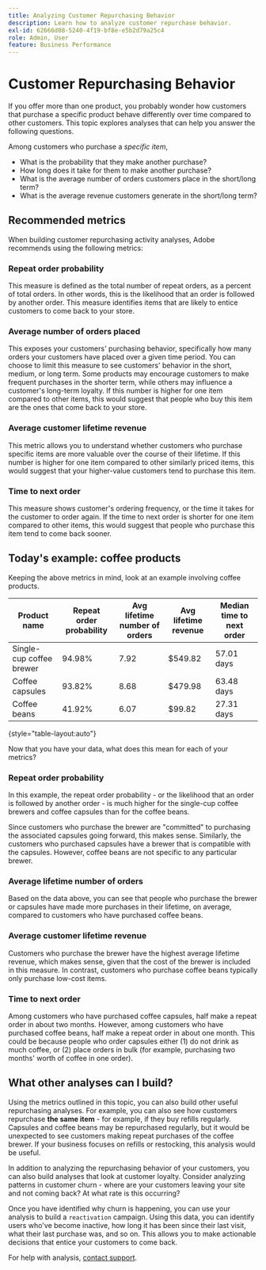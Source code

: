 ```yaml
---
title: Analyzing Customer Repurchasing Behavior
description: Learn how to analyze customer repurchase behavior.
exl-id: 62666d08-5240-4f19-bf8e-e5b2d79a25c4
role: Admin, User
feature: Business Performance
---
```

# Customer Repurchasing Behavior

If you offer more than one product, you probably wonder how customers that purchase a specific product behave differently over time compared to other customers. This topic explores analyses that can help you answer the following questions.

Among customers who purchase a *specific item*,

* What is the probability that they make another purchase?
* How long does it take for them to make another purchase?
* What is the average number of orders customers place in the short/long term?
* What is the average revenue customers generate in the short/long term?

## Recommended metrics

When building customer repurchasing activity analyses, Adobe recommends using the following metrics:

### Repeat order probability

This measure is defined as the total number of repeat orders, as a percent of total orders. In other words, this is the likelihood that an order is followed by another order. This measure identifies items that are likely to entice customers to come back to your store.

### Average number of orders placed

This exposes your customers' purchasing behavior, specifically how many orders your customers have placed over a given time period. You can choose to limit this measure to see customers' behavior in the short, medium, or long term. Some products may encourage customers to make frequent purchases in the shorter term, while others may influence a customer's long-term loyalty. If this number is higher for one item compared to other items, this would suggest that people who buy this item are the ones that come back to your store.

### Average customer lifetime revenue

This metric allows you to understand whether customers who purchase specific items are more valuable over the course of their lifetime. If this number is higher for one item compared to other similarly priced items, this would suggest that your higher-value customers tend to purchase this item.

### Time to next order

This measure shows customer's ordering frequency, or the time it takes for the customer to order again. If the time to next order is shorter for one item compared to other items, this would suggest that people who purchase this item tend to come back sooner.

## Today's example: coffee products

Keeping the above metrics in mind, look at an example involving coffee products.

| **Product name** | **Repeat order probability** | **Avg lifetime number of orders** | **Avg lifetime revenue** | **Median time to next order** |
|-----|-----|-----|-----|-----|
| Single-cup coffee brewer | 94.98% | 7.92 | $549.82 | 57.01 days |
| Coffee capsules | 93.82% | 8.68 | $479.98 | 63.48 days |
| Coffee beans | 41.92% | 6.07 | $99.82 | 27.31 days |

{style="table-layout:auto"}

Now that you have your data, what does this mean for each of your metrics?

### Repeat order probability

In this example, the repeat order probability - or the likelihood that an order is followed by another order - is much higher for the single-cup coffee brewers and coffee capsules than for the coffee beans.

Since customers who purchase the brewer are "committed" to purchasing the associated capsules going forward, this makes sense. Similarly, the customers who purchased capsules have a brewer that is compatible with the capsules. However, coffee beans are not specific to any particular brewer.

### Average lifetime number of orders

Based on the data above, you can see that people who purchase the brewer or capsules have made more purchases in their lifetime, on average, compared to customers who have purchased coffee beans.

### Average customer lifetime revenue

Customers who purchase the brewer have the highest average lifetime revenue, which makes sense, given that the cost of the brewer is included in this measure. In contrast, customers who purchase coffee beans typically only purchase low-cost items.

### Time to next order

Among customers who have purchased coffee capsules, half make a repeat order in about two months. However, among customers who have purchased coffee beans, half make a repeat order in about one month. This could be because people who order capsules either (1) do not drink as much coffee, or (2) place orders in bulk (for example, purchasing two months' worth of coffee in one order).

## What other analyses can I build?

Using the metrics outlined in this topic, you can also build other useful repurchasing analyses. For example, you can also see how customers repurchase **the same item** - for example, if they buy refills regularly. Capsules and coffee beans may be repurchased regularly, but it would be unexpected to see customers making repeat purchases of the coffee brewer. If your business focuses on refills or restocking, this analysis would be useful.

In addition to analyzing the repurchasing behavior of your customers, you can also build analyses that look at customer loyalty. Consider analyzing patterns in customer churn - where are your customers leaving your site and not coming back? At what rate is this occurring?

Once you have identified why churn is happening, you can use your analysis to build a `reactivation` campaign. Using this data, you can identify users who've become inactive, how long it has been since their last visit, what their last purchase was, and so on. This allows you to make actionable decisions that entice your customers to come back.

For help with analysis, [contact support](https://experienceleague.adobe.com/docs/commerce-knowledge-base/kb/troubleshooting/miscellaneous/mbi-service-policies.html).
